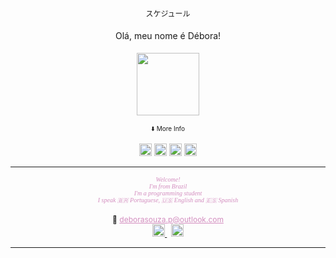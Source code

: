 <!-- Importando a fonte Bentham -->
<link href="https://fonts.googleapis.com/css2?family=Bentham&display=swap" rel="stylesheet">

<!-- Palavra japonesa + Nome -->
<h3 align="center" style="font-size: 12px; font-weight: normal;">スケジュール</h3>
<h4 align="center" style="font-size: 14px; font-weight: normal;">Olá, meu nome é Débora!</h4>

<!-- Hello Kitty centralizada -->
<p align="center">
  <img src="https://media2.giphy.com/media/v1.Y2lkPTc5MGI3NjExNHozZWZiYjJ4bDN2bXRraGM4ZWh6Z3Ayang3b2RmcWlvemtiOG9pMiZlcD12MV9pbnRlcm5hbF9naWZfYnlfaWQmY3Q9Zw/kZqbBT64ECtjy/giphy.gif" width="100px">
</p>

<!-- Setinha que leva ao More Info -->
<p align="center">
  <a href="#more-info" style="text-decoration: none; font-size: 10px;">
    ⬇️ More Info
  </a>
</p>

<!-- Linguagens de programação com ícones pequenos -->
<p align="center">
  <img src="https://cdn.jsdelivr.net/gh/devicons/devicon/icons/html5/html5-original.svg" width="20px"/>
  <img src="https://cdn.jsdelivr.net/gh/devicons/devicon/icons/css3/css3-original.svg" width="20px"/>
  <img src="https://cdn.jsdelivr.net/gh/devicons/devicon/icons/javascript/javascript-original.svg" width="20px"/>
  <img src="https://cdn.jsdelivr.net/gh/devicons/devicon/icons/python/python-original.svg" width="20px"/>
</p>

---

<!-- Área More Info -->
<h5 id="more-info" align="center" style="font-family: 'Bentham', serif; font-size: 10px; font-weight: normal; color: #d38dbf;">
Welcome!<br>
I'm from Brazil<br>
I'm a programming student<br>
I speak 🇧🇷 Portuguese, 🇺🇸 English and 🇪🇸 Spanish
</h5>

<!-- Contato e redes sociais -->
<p align="center" style="font-size: 12px;">
  💌 <a href="mailto:deborasouza.p@outlook.com" style="color: #d38dbf;">deborasouza.p@outlook.com</a><br>
  <a href="https://www.instagram.com/debbsouz/" target="_blank">
    <img alt="Instagram" width="20px" src="https://cdn-icons-png.flaticon.com/512/2111/2111463.png" />
  </a>
  &nbsp;
  <a href="https://www.linkedin.com/in/deborasouzap/" target="_blank">
    <img alt="LinkedIn" width="20px" src="https://cdn-icons-png.flaticon.com/512/174/174857.png" />
  </a>
</p>

---

